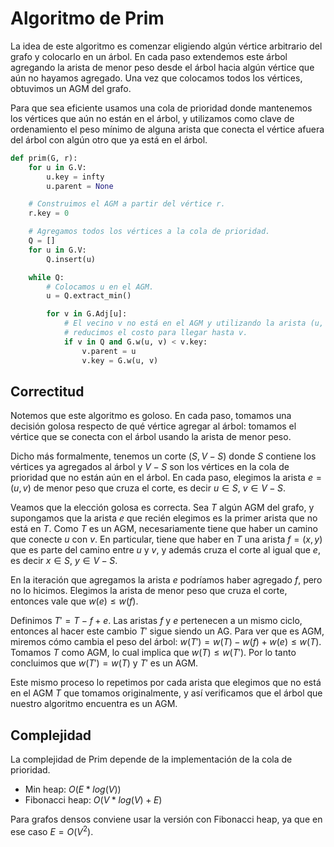 # Algoritmo de Prim

La idea de este algoritmo es comenzar eligiendo algún vértice arbitrario del grafo y colocarlo en un árbol. En cada paso extendemos este árbol agregando la arista de menor peso desde el árbol hacia algún vértice que aún no hayamos agregado. Una vez que colocamos todos los vértices, obtuvimos un AGM del grafo.

Para que sea eficiente usamos una cola de prioridad donde mantenemos los vértices que aún no están en el árbol, y utilizamos como clave de ordenamiento el peso mínimo de alguna arista que conecta el vértice afuera del árbol con algún otro que ya está en el árbol.

```python
def prim(G, r):
    for u in G.V:
        u.key = infty
        u.parent = None

    # Construimos el AGM a partir del vértice r.
    r.key = 0

    # Agregamos todos los vértices a la cola de prioridad.
    Q = []
    for u in G.V:
        Q.insert(u)

    while Q:
        # Colocamos u en el AGM.
        u = Q.extract_min()

        for v in G.Adj[u]:
            # El vecino v no está en el AGM y utilizando la arista (u, v)
            # reducimos el costo para llegar hasta v.
            if v in Q and G.w(u, v) < v.key:
                v.parent = u
                v.key = G.w(u, v)
```

## Correctitud

Notemos que este algoritmo es goloso. En cada paso, tomamos una decisión golosa respecto de qué vértice agregar al árbol: tomamos el vértice que se conecta con el árbol usando la arista de menor peso.

Dicho más formalmente, tenemos un corte $(S, V-S)$ donde $S$ contiene los vértices ya agregados al árbol y $V-S$ son los vértices en la cola de prioridad que no están aún en el árbol. En cada paso, elegimos la arista $e=(u,v)$ de menor peso que cruza el corte, es decir $u \in S$, $v \in V-S$.

Veamos que la elección golosa es correcta. Sea $T$ algún AGM del grafo, y supongamos que la arista $e$ que recién elegimos es la primer arista que no está en $T$. Como $T$ es un AGM, necesariamente tiene que haber un camino que conecte $u$ con $v$. En particular, tiene que haber en $T$ una arista $f=(x,y)$ que es parte del camino entre $u$ y $v$, y además cruza el corte al igual que $e$, es decir $x \in S$, $y \in V-S$.

En la iteración que agregamos la arista $e$ podríamos haber agregado $f$, pero no lo hicimos. Elegimos la arista de menor peso que cruza el corte, entonces vale que $w(e) \leq w(f)$.

Definimos $T' = T - f + e$. Las aristas $f$ y $e$ pertenecen a un mismo ciclo, entonces al hacer este cambio $T'$ sigue siendo un AG. Para ver que es AGM, miremos cómo cambia el peso del árbol: $w(T') = w(T) - w(f) + w(e) \leq w(T)$. Tomamos $T$ como AGM, lo cual implica que $w(T) \leq w(T')$. Por lo tanto concluimos que $w(T') = w(T)$ y $T'$ es un AGM.

Este mismo proceso lo repetimos por cada arista que elegimos que no está en el AGM $T$ que tomamos originalmente, y así verificamos que el árbol que nuestro algoritmo encuentra es un AGM.

## Complejidad

La complejidad de Prim depende de la implementación de la cola de prioridad.

- Min heap: $O(E * log(V))$
- Fibonacci heap: $O(V * log(V) + E)$

Para grafos densos conviene usar la versión con Fibonacci heap, ya que en ese caso $E = O(V^2)$.
